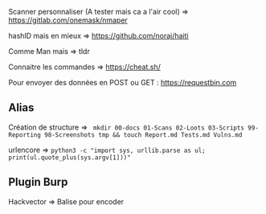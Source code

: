 Scanner personnaliser (A tester mais ca a l'air cool) => https://gitlab.com/onemask/nmaper

hashID mais en mieux => https://github.com/noraj/haiti

Comme Man mais => tldr 

Connaitre les commandes => https://cheat.sh/

Pour envoyer des données en POST ou GET : https://requestbin.com

## Alias
Création de structure => ``` mkdir 00-docs 01-Scans 02-Loots 03-Scripts 99-Reporting 98-Screenshots tmp && touch Report.md Tests.md Vulns.md```

urlencore => ```python3 -c "import sys, urllib.parse as ul; print(ul.quote_plus(sys.argv[1]))"```

## Plugin Burp
Hackvector => Balise pour encoder
